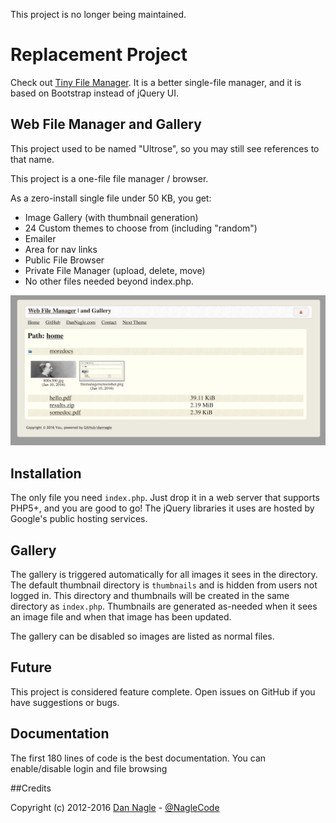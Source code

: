 This project is no longer being maintained.

# Replacement Project
Check out [Tiny File Manager](https://github.com/prasathmani/tinyfilemanager). It is a better single-file manager, and it is based on Bootstrap instead of jQuery UI. 

## Web File Manager and Gallery

This project used to be named "Ultrose", so you may still see references to that name.

This project is a one-file file manager / browser.

As a zero-install single file under 50 KB, you get:

* Image Gallery (with thumbnail generation)
* 24 Custom themes to choose from (including "random")
* Emailer
* Area for nav links
* Public File Browser
* Private File Manager (upload, delete, move)
* No other files needed beyond index.php.

![File manager screenshot](filemanagerscreenshot.png)

## Installation

The only file you need `index.php`. Just drop it in a web server that supports PHP5+, and you are good to go! The jQuery libraries it uses are hosted by Google's public hosting services.


## Gallery

The gallery is triggered automatically for all images it sees in the directory. The default thumbnail directory is `thumbnails` and is hidden from users not logged in. This directory and thumbnails will be created in the same directory as `index.php`. Thumbnails are generated as-needed when it sees an image file and when that image has been updated.

The gallery can be disabled so images are listed as normal files.


## Future

This project is considered feature complete. Open issues on GitHub if you have suggestions or bugs.

## Documentation

The first 180 lines of code is the best documentation. You can enable/disable login and file browsing

##Credits

Copyright (c) 2012-2016 [Dan Nagle][personal_site] - [@NagleCode][twitter_site]

[personal_site]: http://dannagle.com
[twitter_site]: https://twitter.com/NagleCode
